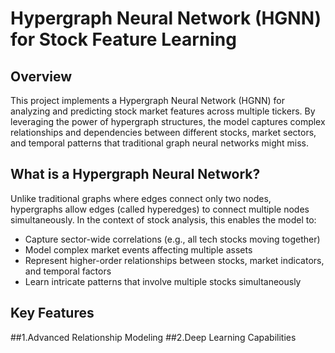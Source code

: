 # Hypergraph Neural Network (HGNN) for Stock Feature Learning

## Overview

This project implements a Hypergraph Neural Network (HGNN) for analyzing and predicting stock market features across multiple tickers. By leveraging the power of hypergraph structures, the model captures complex relationships and dependencies between different stocks, market sectors, and temporal patterns that traditional graph neural networks might miss.

## What is a Hypergraph Neural Network?

Unlike traditional graphs where edges connect only two nodes, hypergraphs allow edges (called hyperedges) to connect multiple nodes simultaneously. In the context of stock analysis, this enables the model to:

- Capture sector-wide correlations (e.g., all tech stocks moving together)
- Model complex market events affecting multiple assets
- Represent higher-order relationships between stocks, market indicators, and temporal factors
- Learn intricate patterns that involve multiple stocks simultaneously

## Key Features

##1.Advanced Relationship Modeling
##2.Deep Learning Capabilities
